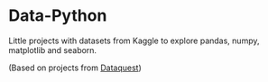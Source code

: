 # Data-Python

Little projects with datasets from Kaggle to explore pandas, numpy, matplotlib and seaborn.

(Based on projects from [Dataquest](https://www.dataquest.io/))

